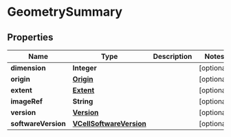 

# GeometrySummary


## Properties

| Name | Type | Description | Notes |
|------------ | ------------- | ------------- | -------------|
|**dimension** | **Integer** |  |  [optional] |
|**origin** | [**Origin**](Origin.md) |  |  [optional] |
|**extent** | [**Extent**](Extent.md) |  |  [optional] |
|**imageRef** | **String** |  |  [optional] |
|**version** | [**Version**](Version.md) |  |  [optional] |
|**softwareVersion** | [**VCellSoftwareVersion**](VCellSoftwareVersion.md) |  |  [optional] |



